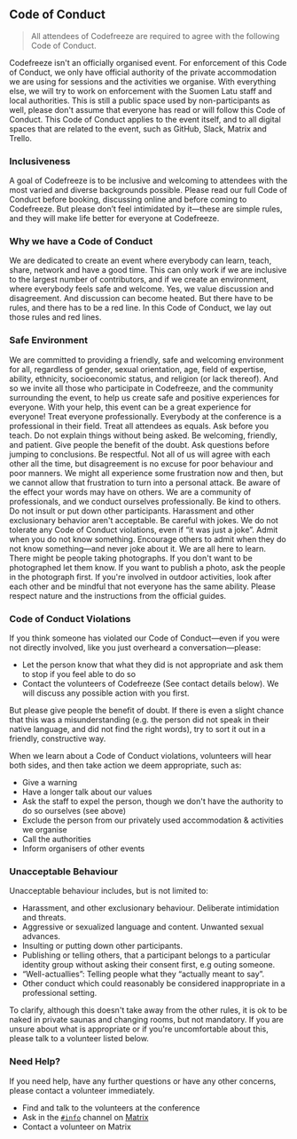 ## Code of Conduct

> All attendees of Codefreeze are required to agree with the following Code of Conduct.

Codefreeze isn't an officially organised event.
For enforcement of this Code of Conduct, we only have official authority of the private accommodation we are using for sessions and the activities we organise.
With everything else, we will try to work on enforcement with the Suomen Latu staff and local authorities.
This is still a public space used by non-participants as well, please don't assume that everyone has read or will follow this Code of Conduct.
This Code of Conduct applies to the event itself, and to all digital spaces that are related to the event, such as GitHub, Slack, Matrix and Trello.

### Inclusiveness

A goal of Codefreeze is to be inclusive and welcoming to attendees with the most varied and diverse backgrounds possible.
Please read our full Code of Conduct before booking, discussing online and before coming to Codefreeze. But please don’t feel intimidated by it—these are simple rules, and they will make life better for everyone at Codefreeze.

### Why we have a Code of Conduct

We are dedicated to create an event where everybody can learn, teach, share, network and have a good time. This can only work if we are inclusive to the largest number of contributors, and if we create an environment, where everybody feels safe and welcome.
Yes, we value discussion and disagreement. And discussion can become heated. But there have to be rules, and there has to be a red line.
In this Code of Conduct, we lay out those rules and red lines.

### Safe Environment

We are committed to providing a friendly, safe and welcoming environment for all, regardless of gender, sexual orientation, age, field of expertise, ability, ethnicity, socioeconomic status, and religion (or lack thereof).
And so we invite all those who participate in Codefreeze, and the community surrounding the event, to help us create safe and positive experiences for everyone. With your help, this event can be a great experience for everyone!
Treat everyone professionally. Everybody at the conference is a professional in their field. Treat all attendees as equals. Ask before you teach. Do not explain things without being asked.
Be welcoming, friendly, and patient. Give people the benefit of the doubt. Ask questions before jumping to conclusions.
Be respectful. Not all of us will agree with each other all the time, but disagreement is no excuse for poor behaviour and poor manners. We might all experience some frustration now and then, but we cannot allow that frustration to turn into a personal attack.
Be aware of the effect your words may have on others. We are a community of professionals, and we conduct ourselves professionally. Be kind to others. Do not insult or put down other participants. Harassment and other exclusionary behavior aren't acceptable.
Be careful with jokes. We do not tolerate any Code of Conduct violations, even if “it was just a joke”.
Admit when you do not know something. Encourage others to admit when they do not know something—and never joke about it. We are all here to learn.
There might be people taking photographs. If you don't want to be photographed let them know. If you want to publish a photo, ask the people in the photograph first.
If you're involved in outdoor activities, look after each other and be mindful that not everyone has the same ability. Please respect nature and the instructions from the official guides.

### Code of Conduct Violations

If you think someone has violated our Code of Conduct—even if you were not directly involved, like you just overheard a conversation—please:

- Let the person know that what they did is not appropriate and ask them to stop if you feel able to do so
- Contact the volunteers of Codefreeze (See contact details below). We will discuss any possible action with you first.

But please give people the benefit of doubt. If there is even a slight chance that this was a misunderstanding (e.g. the person did not speak in their native language, and did not find the right words), try to sort it out in a friendly, constructive way.

When we learn about a Code of Conduct violations, volunteers will hear both sides, and then take action we deem appropriate, such as:

- Give a warning
- Have a longer talk about our values
- Ask the staff to expel the person, though we don't have the authority to do so ourselves (see above)
- Exclude the person from our privately used accommodation & activities we organise
- Call the authorities
- Inform organisers of other events

### Unacceptable Behaviour

Unacceptable behaviour includes, but is not limited to:

- Harassment, and other exclusionary behaviour. Deliberate intimidation and threats.
- Aggressive or sexualized language and content. Unwanted sexual advances.
- Insulting or putting down other participants.
- Publishing or telling others, that a participant belongs to a particular identity group without asking their consent first, e.g outing someone.
- “Well-actuallies”: Telling people what they “actually meant to say”.
- Other conduct which could reasonably be considered inappropriate in a professional setting.

To clarify, although this doesn't take away from the other rules, it is ok to be naked in private saunas and changing rooms, but not mandatory. If you are unsure about what is appropriate or if you're uncomfortable about this, please talk to a volunteer listed below.

### Need Help?

If you need help, have any further questions or have any other concerns, please contact a volunteer immediately.

- Find and talk to the volunteers at the conference
- Ask in the [`#info`](https://matrix.to/#/#info:matrix.codefreeze.fi) channel on [Matrix](/chat)
- Contact a volunteer on Matrix
